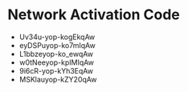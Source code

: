# Network Activation Code
* Uv34u-yop-kogEkqAw
* eyDSPuyop-ko7mIqAw
* L1bbzeyop-ko_ewqAw
* w0tNeeyop-kpIMIqAw
* 9i6cR-yop-kYh3EqAw
* MSKlauyop-kZY20qAw